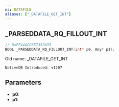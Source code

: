 ```yaml
---
ns: DATAFILE
aliases: ["_DATAFILE_GET_INT"]
---
```

## _PARSEDDATA_RQ_FILLOUT_INT

```c
// 0xEF44ACC657352A35
BOOL _PARSEDDATA_RQ_FILLOUT_INT(int* p0, Any* p1);
```

Old name: _DATAFILE_GET_INT

```
NativeDB Introduced: v1207
```

## Parameters
* **p0**:
* **p1**:
